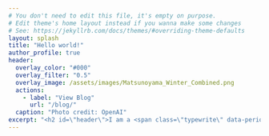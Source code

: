 ```yaml
---
# You don't need to edit this file, it's empty on purpose.
# Edit theme's home layout instead if you wanna make some changes
# See: https://jekyllrb.com/docs/themes/#overriding-theme-defaults
layout: splash
title: "Hello world!"
author_profile: true
header:
  overlay_color: "#000"
  overlay_filter: "0.5"
  overlay_image: /assets/images/Matsunoyama_Winter_Combined.png
  actions:
    - label: "View Blog"
      url: "/blog/"
  caption: "Photo credit: OpenAI"
excerpt: "<h2 id=\"header\">I am a <span class=\"typewrite\" data-period=\"1000\" data-type='[ \"Student\", \"Programmer\", \"Maker\", \"Adventurer\" ]'><span class=\"wrap\"></span></span>.</h2>"
---
```

